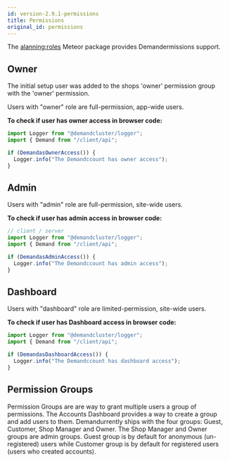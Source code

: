 ```yaml
---
id: version-2.9.1-permissions
title: Permissions
original_id: permissions
---
```


The [alanning:roles](https://github.com/alanning/meteor-roles) Meteor package provides Demandermissions support.

## Owner

The initial setup user was added to the shops 'owner' permission group with the 'owner' permission.

Users with "owner" role are full-permission, app-wide users.

**To check if user has owner access in browser code:**

```js
import Logger from "@demandcluster/logger";
import { Demand from "/client/api";

if (DemandasOwnerAccess()) {
  Logger.info("The Demandccount has owner access");
}
```

## Admin

Users with "admin" role are full-permission, site-wide users.

**To check if user has admin access in browser code:**

```js
// client / server
import Logger from "@demandcluster/logger";
import { Demand from "/client/api";

if (DemandasAdminAccess()) {
  Logger.info("The Demandccount has admin access");
}
```

## Dashboard

Users with "dashboard" role are limited-permission, site-wide users.

**To check if user has Dashboard access in browser code:**

```js
import Logger from "@demandcluster/logger";
import { Demand from "/client/api";

if (DemandasDashboardAccess()) {
  Logger.info("The Demandccount has dashboard access");
}
```

## Permission Groups

Permission Groups are are way to grant multiple users a group of permissions. The Accounts Dashboard provides a way to create a group and add users to them.
Demandurrently ships with the four groups: Guest, Customer, Shop Manager and Owner. The Shop Manager and Owner groups are admin groups.
Guest group is by default for anonymous (un-registered) users while Customer group is by default for registered users (users who created accounts).
